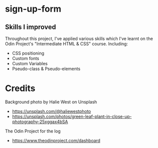 # sign-up-form

## Skills I improved
Throughout this project, I've applied various skills which I've learnt 
on the Odin Project's "Intermediate HTML & CSS" course. Including: 
- CSS positioning
- Custom fonts 
- Custom Variables 
- Pseudo-class & Pseudo-elements

# Credits
Background photo by Halie West on Unsplash 
- https://unsplash.com/@haliewestphoto
- https://unsplash.com/photos/green-leaf-plant-in-close-up-photography-25xggax4bSA

The Odin Project for the log
- https://www.theodinproject.com/dashboard

